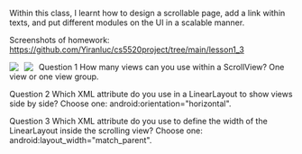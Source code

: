 Within this class, I learnt how to design a scrollable page, add a link within texts, and put different modules on the UI in a scalable manner.

Screenshots of homework:
https://github.com/Yiranluc/cs5520project/tree/main/lesson1_3

<img src="https://raw.githubusercontent.com/Yiranluc/cs5520project/gh-pages/_posts/pictures/assignment_1.4_1.png"
     style="float: left; margin-right: 10px;" />
<img src="https://raw.githubusercontent.com/Yiranluc/cs5520project/gh-pages/_posts/pictures/assignment_1.4_2.png"
     style="float: left; margin-right: 10px;" />
<!-- ![picture1](pictures/assignment_1.4_1.png) -->
<!-- ![picture2](pictures/assignment_1.4_2.png) -->

Question 1
How many views can you use within a ScrollView?
One view or one view group.

Question 2
Which XML attribute do you use in a LinearLayout to show views side by side? Choose one:
android:orientation="horizontal".

Question 3
Which XML attribute do you use to define the width of the LinearLayout inside the scrolling view? Choose one:
android:layout_width="match_parent".
